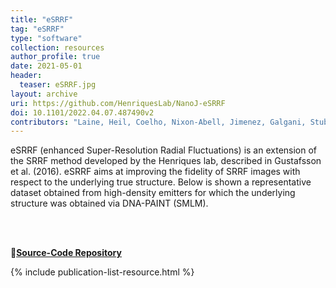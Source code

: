 ```yaml
---
title: "eSRRF"
tag: "eSRRF"
type: "software"
collection: resources
author_profile: true
date: 2021-05-01
header:
  teaser: eSRRF.jpg
layout: archive
uri: https://github.com/HenriquesLab/NanoJ-eSRRF
doi: 10.1101/2022.04.07.487490v2
contributors: "Laine, Heil, Coelho, Nixon-Abell, Jimenez, Galgani, Stubb, Follain, Culley, Jacquemet, Hajj, Leterrier, Henriques"
---
```

<p align= "justify">

eSRRF (enhanced Super-Resolution Radial Fluctuations) is an extension of the SRRF method developed by the Henriques lab, described in Gustafsson et al. (2016). eSRRF aims at improving the fidelity of SRRF images with respect to the underlying true structure. Below is shown a representative dataset obtained from high-density emitters for which the underlying structure was obtained via DNA-PAINT (SMLM).

<br><br>

🔗<b><u><a href="{{ page.uri }}">Source-Code Repository</a></u></b>

{% include publication-list-resource.html %}
